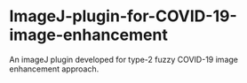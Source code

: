 # ImageJ-plugin-for-COVID-19-image-enhancement
  An imageJ plugin developed for type-2 fuzzy COVID-19 image enhancement approach. 
